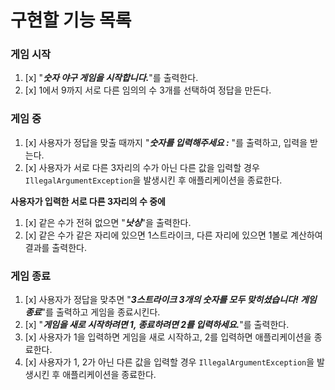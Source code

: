 # 구현할 기능 목록

### 게임 시작

1. [x] "_**숫자 야구 게임을 시작합니다.**_"를 출력한다.
2. [x] 1에서 9까지 서로 다른 임의의 수 3개를 선택하여 정답을 만든다.

### 게임 중

1. [x] 사용자가 정답을 맞출 때까지 "_**숫자를 입력해주세요 :**_ "를 출력하고, 입력을 받는다.
2. [x] 사용자가 서로 다른 3자리의 수가 아닌 다른 값을 입력할 경우 ```IllegalArgumentException```을 발생시킨 후 애플리케이션을 종료한다.

**사용자가 입력한 서로 다른 3자리의 수 중에**

1. [x] 같은 수가 전혀 없으면 "_**낫싱**_"을 출력한다.
2. [x] 같은 수가 같은 자리에 있으면 1스트라이크, 다른 자리에 있으면 1볼로 계산하여 결과를 출력한다.

### 게임 종료

1. [x] 사용자가 정답을 맞추면 "_**3스트라이크
   3개의 숫자를 모두 맞히셨습니다! 게임 종료**_"를 출력하고 게임을 종료시킨다.
2. [x] "_**게임을 새로 시작하려면 1, 종료하려면 2를 입력하세요.**_"를 출력한다.
3. [x] 사용자가 1을 입력하면 게임을 새로 시작하고, 2를 입력하면 애플리케이션을 종료한다.
4. [x] 사용자가 1, 2가 아닌 다른 값을 입력할 경우 ```IllegalArgumentException```을 발생시킨 후 애플리케이션을 종료한다.